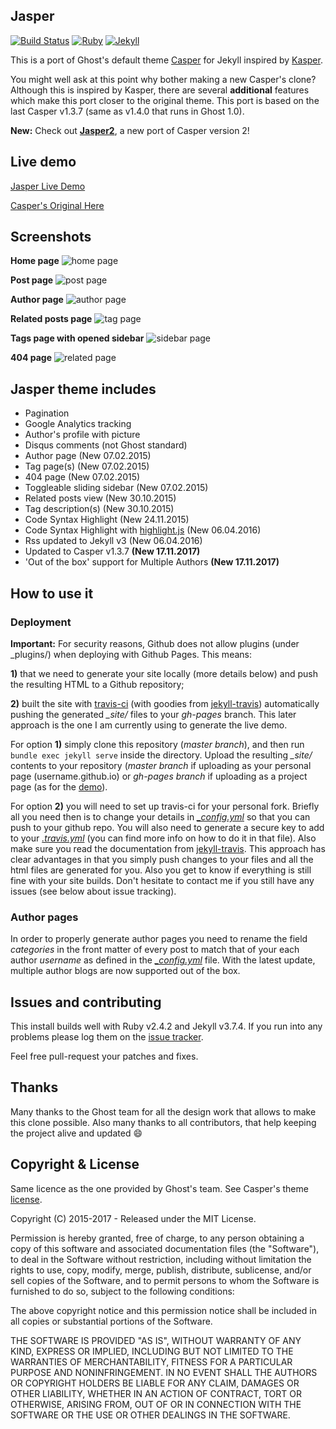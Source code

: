 ## Jasper

[![Build Status](https://travis-ci.org/jekyller/jasper.svg?branch=master)](https://travis-ci.org/jekyller/jasper)
[![Ruby](https://img.shields.io/badge/ruby-2.5.2-blue.svg?style=flat)](http://travis-ci.org/jekyller/jasper)
[![Jekyll](https://img.shields.io/badge/jekyll-3.6.2-blue.svg?style=flat)](http://travis-ci.org/jekyller/jasper)

This is a port of Ghost's default theme [Casper](https://github.com/tryghost/casper) for Jekyll inspired by [Kasper](https://github.com/rosario/kasper).

You might well ask at this point why bother making a new Casper's clone?
Although this is inspired by Kasper, there are several **additional** features which make this port closer
to the original theme. This port is based on the last Casper v1.3.7 (same as v1.4.0 that runs in Ghost 1.0).

**New:** Check out **[Jasper2](https://github.com/jekyller/jasper2)**, a new port of Casper version 2!

## Live demo

[Jasper Live Demo](https://jekyller.github.io/jasper)

[Casper's Original Here](https://demo.ghost.io)

## Screenshots

**Home page**
![home page](https://raw.githubusercontent.com/jekyller/jasper/master/assets/images/jasper_screen1.png)

**Post page**
![post page](https://raw.githubusercontent.com/jekyller/jasper/master/assets/images/jasper_screen2.png)

**Author page**
![author page](https://raw.githubusercontent.com/jekyller/jasper/master/assets/images/jasper_screen3.png)

**Related posts page**
![tag page](https://raw.githubusercontent.com/jekyller/jasper/master/assets/images/jasper_screen4.png)

**Tags page with opened sidebar**
![sidebar page](https://raw.githubusercontent.com/jekyller/jasper/master/assets/images/jasper_screen5.png)

**404 page**
![related page](https://raw.githubusercontent.com/jekyller/jasper/master/assets/images/jasper_screen6.png)

## Jasper theme includes

- Pagination
- Google Analytics tracking
- Author's profile with picture
- Disqus comments (not Ghost standard)
- Author page (New 07.02.2015)
- Tag page(s) (New 07.02.2015)
- 404 page (New 07.02.2015)
- Toggleable sliding sidebar (New 07.02.2015)
- Related posts view (New 30.10.2015)
- Tag description(s) (New 30.10.2015)
- Code Syntax Highlight (New 24.11.2015)
- Code Syntax Highlight with [highlight.js](https://highlightjs.org/) (New 06.04.2016)
- Rss updated to Jekyll v3 (New 06.04.2016)
- Updated to Casper v1.3.7 **(New 17.11.2017)**
- 'Out of the box' support for Multiple Authors **(New 17.11.2017)**

## How to use it

### Deployment

**Important:** For security reasons, Github does not allow plugins (under \_plugins/) when deploying with Github Pages. This means:

**1)** that we need to generate your site locally (more details below) and push the resulting HTML to a Github repository;

**2)** built the site with [travis-ci](https://travis-ci.org/) (with goodies from [jekyll-travis](https://github.com/mfenner/jekyll-travis)) automatically pushing the generated _\_site/_ files to your _gh-pages_ branch.
This later approach is the one I am currently using to generate the live demo.

For option **1)** simply clone this repository (_master branch_), and then run `bundle exec jekyll serve` inside the directory. Upload the resulting _\_site/_ contents to your repository (_master branch_ if uploading as your personal page (username.github.io) or _gh-pages branch_ if uploading as a project page (as for the [demo](https://github.com/jekyller/jasper/tree/gh-pages)).

For option **2)** you will need to set up travis-ci for your personal fork. Briefly all you need then is to change your details in _[\_config.yml](_config.yml)_ so that you can push to your github repo. You will also need to generate a secure key to add to your _[.travis.yml](.travis.yml)_ (you can find more info on how to do it in that file). Also make sure you read the documentation from [jekyll-travis](https://github.com/mfenner/jekyll-travis). This approach has clear advantages in that you simply push changes to your files and all the html files are generated for you. Also you get to know if everything is still fine with your site builds. Don't hesitate to contact me if you still have any issues (see below about issue tracking).

### Author pages

In order to properly generate author pages you need to rename the field _categories_ in the front matter of every post to match that of your each author _username_ as defined in the _[\_config.yml](_config.yml)_ file.
With the latest update, multiple author blogs are now supported out of the box.

## Issues and contributing

This install builds well with Ruby v2.4.2 and Jekyll v3.7.4. If you run into any problems please log them on the [issue tracker](https://github.com/jekyller/jasper/issues).

Feel free pull-request your patches and fixes.

## Thanks

Many thanks to the Ghost team for all the design work that allows to make this clone possible. Also many thanks to all contributors, that help keeping the project alive and updated :smile:

## Copyright & License

Same licence as the one provided by Ghost's team. See Casper's theme [license](GHOST.txt).

Copyright (C) 2015-2017 - Released under the MIT License.

Permission is hereby granted, free of charge, to any person obtaining a copy of this software and associated documentation files (the "Software"), to deal in the Software without restriction, including without limitation the rights to use, copy, modify, merge, publish, distribute, sublicense, and/or sell copies of the Software, and to permit persons to whom the Software is furnished to do so, subject to the following conditions:

The above copyright notice and this permission notice shall be included in all copies or substantial portions of the Software.

THE SOFTWARE IS PROVIDED "AS IS", WITHOUT WARRANTY OF ANY KIND, EXPRESS OR IMPLIED, INCLUDING BUT NOT LIMITED TO THE WARRANTIES OF MERCHANTABILITY, FITNESS FOR A PARTICULAR PURPOSE AND
NONINFRINGEMENT. IN NO EVENT SHALL THE AUTHORS OR COPYRIGHT HOLDERS BE LIABLE FOR ANY CLAIM, DAMAGES OR OTHER LIABILITY, WHETHER IN AN ACTION OF CONTRACT, TORT OR OTHERWISE, ARISING FROM, OUT OF OR IN CONNECTION WITH THE SOFTWARE OR THE USE OR OTHER DEALINGS IN THE SOFTWARE.
